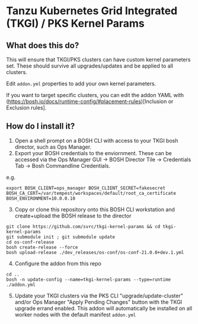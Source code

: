 # Tanzu Kubernetes Grid Integrated (TKGI) / PKS Kernel Params

## What does this do?

This will ensure that TKGI/PKS clusters can have custom kernel parameters set.  These should survive all upgrades/updates and be applied to all clusters.  

Edit `addon.yml` properties to add your own kernel parameters.

If you want to target specific clusters, you can edit the addon YAML with (https://bosh.io/docs/runtime-config/#placement-rules)[Inclusion or Exclusion rules].


## How do I install it?

1. Open a shell prompt on a BOSH CLI with access to your TKGI bosh director, such as Ops Manager.
2. Export your BOSH credentials to the enviornment.  These can be accessed via the Ops Manager GUI -> BOSH Director Tile -> Credentials Tab -> Bosh Commandline Credentials.

e.g.
```
export BOSH_CLIENT=ops_manager BOSH_CLIENT_SECRET=fakesecret BOSH_CA_CERT=/var/tempest/workspaces/default/root_ca_certificate  BOSH_ENVIRONMENT=10.0.0.10
```
3. Copy or clone this repository onto this BOSH CLI workstation and create+upload the BOSH release to the director

```
git clone https://github.com/svrc/tkgi-kernel-params && cd tkgi-kernel-params
git submodule init ; git submodule update
cd os-conf-release
bosh create-release --force
bosh upload-release ./dev_releases/os-conf/os-conf-21.0.0+dev.1.yml

```
4. Configure the addon from this repo
```
cd ..
bosh -n update-config --name=tkgi-kernel-params --type=runtime ./addon.yml
```
5. Update your TKGI clusters via the PKS CLI "upgrade/update-cluster" and/or Ops Manager "Apply Pending Changes" button with the TKGI upgrade errand enabled.  This addon will automatically be installed on all worker nodes with the default manifest `addon.yml`

